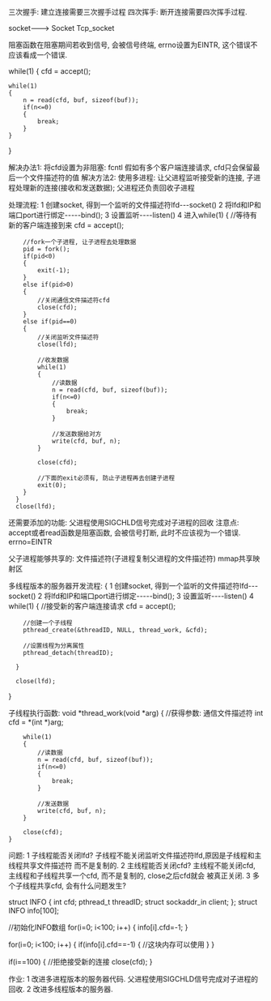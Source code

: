 三次握手: 建立连接需要三次握手过程
四次挥手: 断开连接需要四次挥手过程.

socket---> Socket Tcp_socket

阻塞函数在阻塞期间若收到信号, 会被信号终端, errno设置为EINTR,
这个错误不应该看成一个错误.

while(1)
{
	cfd = accept();
	
	while(1)
	{
		n = read(cfd, buf, sizeof(buf));
		if(n<=0)
		{
			break;
		}
	}
}

解决办法1:
	将cfd设置为非阻塞: fcntl
	假如有多个客户端连接请求, cfd只会保留最后一个文件描述符的值
解决方法2:
	使用多进程: 让父进程监听接受新的连接, 子进程处理新的连接(接收和发送数据);
		父进程还负责回收子进程
		
处理流程:
	1 创建socket, 得到一个监听的文件描述符lfd---socket()
	2 将lfd和IP和端口port进行绑定-----bind();
	3 设置监听----listen()
	4 进入while(1)
	  {
	  	//等待有新的客户端连接到来
	  	cfd = accept();
	  	
	  	//fork一个子进程, 让子进程去处理数据
	  	pid = fork();
	  	if(pid<0)
	  	{
	  		exit(-1);
	  	}
	  	else if(pid>0)
	  	{
	  		//关闭通信文件描述符cfd
	  		close(cfd);
	  	}
	  	else if(pid==0)
	  	{
	  		//关闭监听文件描述符
	  		close(lfd);
	  		
	  		//收发数据
	  		while(1)
	  		{
	  			//读数据
	  			n = read(cfd, buf, sizeof(buf));
	  			if(n<=0)
	  			{
	  				break;
	  			}
	  			
	  			//发送数据给对方
	  			write(cfd, buf, n);
	  		}
	  		
	  		close(cfd);
	  		
	  		//下面的exit必须有, 防止子进程再去创建子进程
	  		exit(0);
	  	}
	  }
	  close(lfd);
	
还需要添加的功能: 父进程使用SIGCHLD信号完成对子进程的回收
注意点: accept或者read函数是阻塞函数, 会被信号打断, 此时不应该视为一个错误.
        errno=EINTR

父子进程能够共享的:
	文件描述符(子进程复制父进程的文件描述符)
	mmap共享映射区 
	
多线程版本的服务器开发流程:
{
	1 创建socket, 得到一个监听的文件描述符lfd---socket()
	2 将lfd和IP和端口port进行绑定-----bind();
	3 设置监听----listen() 
	4 while(1)
	  {
	  	//接受新的客户端连接请求
	  	cfd = accept();
	  	
	  	//创建一个子线程
	  	pthread_create(&threadID, NULL, thread_work, &cfd);
	  	
	  	//设置线程为分离属性
	  	pthread_detach(threadID);
	  	
	  }
	  
	  close(lfd);
}	  	
	  
子线程执行函数:
	void *thread_work(void *arg)
	{
		//获得参数: 通信文件描述符
		int cfd = *(int *)arg;
		
		while(1)
		{
			//读数据
			n = read(cfd, buf, sizeof(buf));
			if(n<=0)
			{
				break;
			}
			
			//发送数据
			write(cfd, buf, n);
		}
		
		close(cfd);
	}
	
问题:
	1 子线程能否关闭lfd?
		子线程不能关闭监听文件描述符lfd,原因是子线程和主线程共享文件描述符
		而不是复制的.
	2 主线程能否关闭cfd?
		主线程不能关闭cfd, 主线程和子线程共享一个cfd, 而不是复制的, close之后cfd就会
		被真正关闭.
	3 多个子线程共享cfd, 会有什么问题发生?
	
struct INFO
{
	int cfd;
	pthread_t threadID;
	struct sockaddr_in client;
};
struct INFO info[100];

//初始化INFO数组
for(i=0; i<100; i++)
{
	info[i].cfd=-1;
}


for(i=0; i<100; i++)
{
	if(info[i].cfd==-1)
	{
		//这块内存可以使用
	}
}

if(i==100)
{
	//拒绝接受新的连接
	close(cfd);
}

作业: 
	1 改进多进程版本的服务器代码.
		父进程使用SIGCHLD信号完成对子进程的回收.
	2 改进多线程版本的服务器.
